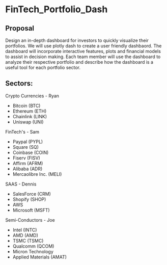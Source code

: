 # FinTech_Portfolio_Dash

## Proposal 
Design an in-depth dashboard for investors to quickly visualize their portfolios. We will use plotly dash to create a user friendly dashbaord. The dashboard will incorporate interactive features, plots and financial models to assist in decision making. Each team member will use the dashboard to analyze their respective portfolio  and describe how the dashboard is a useful tool for each portfolio sector. 

## Sectors: 
Crypto Currencies - Ryan
* Bitcoin (BTC)
* Ethereum (ETH)
* Chainlink (LINK)
* Uniswap (UNI)

FinTech's - Sam
* Paypal (PYPL)
* Square (SQ)
* Coinbase (COIN)
* Fiserv (FISV)
* Affirm (AFRM)
* Alibaba (ADR)
* Mercaolibre Inc. (MELI)

SAAS - Dennis
* SalesForce (CRM)
* Shopify (SHOP)
* AWS
* Microsoft (MSFT)

Semi-Conductors - Joe
* Intel (INTC)
* AMD (AMD)
* TSMC (TSMC)
* Qualcomm (QCOM)
* Micron Technology
* Applied Materials (AMAT)